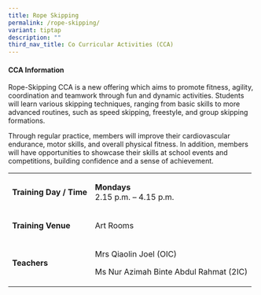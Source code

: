 ```yaml
---
title: Rope Skipping
permalink: /rope-skipping/
variant: tiptap
description: ""
third_nav_title: Co Curricular Activities (CCA)
---
```

<h4><strong>CCA Information</strong></h4>
<p>Rope-Skipping CCA is a new offering which aims to promote fitness, agility,
coordination and teamwork through fun and dynamic activities. Students
will learn various skipping techniques, ranging from basic skills to more
advanced routines, such as speed skipping, freestyle, and group skipping
formations.</p>
<p>Through regular practice, members will improve their cardiovascular endurance,
motor skills, and overall physical fitness. In addition, members will have
opportunities to showcase their skills at school events and competitions,
building confidence and a sense of achievement.</p>
<p></p>
<table style="minWidth: 50px">
<colgroup>
<col>
<col>
</colgroup>
<tbody>
<tr>
<td rowspan="1" colspan="1">
<p><strong>Training Day / Time</strong>
</p>
</td>
<td rowspan="1" colspan="1">
<p><strong>Mondays </strong>
<br>2.15 p.m. – 4.15 p.m.</p>
</td>
</tr>
<tr>
<td rowspan="1" colspan="1">
<p><strong>Training Venue</strong>
</p>
</td>
<td rowspan="1" colspan="1">
<p>Art Rooms</p>
</td>
</tr>
<tr>
<td rowspan="1" colspan="1">
<p><strong>Teachers</strong>
</p>
</td>
<td rowspan="1" colspan="1">
<p>Mrs Qiaolin Joel (OIC)</p>
<p>Ms Nur Azimah Binte Abdul Rahmat (2IC)</p>
</td>
</tr>
</tbody>
</table>
<p></p>